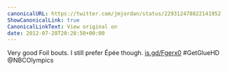 ```yaml
---
canonicalURL: https://twitter.com/jmjordan/status/229312478822141952
ShowCanonicalLink: true
CanonicalLinkText: View original on
date: 2012-07-28T20:28:50+00:00
---
```

Very good Foil bouts. I still prefer Épée though. [is.gd/Fgerx0](http://is.gd/Fgerx0) #GetGlueHD @NBCOlympics
